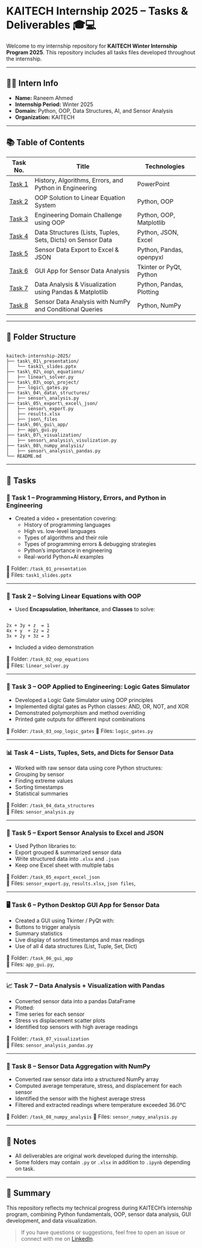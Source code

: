 # KAITECH Internship 2025 – Tasks & Deliverables 🎓💻

Welcome to my internship repository for **KAITECH Winter Internship Program 2025**. This repository includes all tasks files developed throughout the internship.

---

## 👩‍💻 Intern Info

- **Name:** Raneem Ahmed
- **Internship Period:** Winter 2025
- **Domain:** Python, OOP, Data Structures, AI, and Sensor Analysis
- **Organization:** KAITECH

---
## 📚 Table of Contents

| Task No. | Title                                                                 | Technologies             |
|----------|-----------------------------------------------------------------------|--------------------------|
| [Task 1](#task-1) | History, Algorithms, Errors, and Python in Engineering          | PowerPoint               |
| [Task 2](#task-2) | OOP Solution to Linear Equation System                          | Python, OOP              |
| [Task 3](#task-3) | Engineering Domain Challenge using OOP                          | Python, OOP, Matplotlib  |
| [Task 4](#task-4) | Data Structures (Lists, Tuples, Sets, Dicts) on Sensor Data     | Python, JSON, Excel      |
| [Task 5](#task-5) | Sensor Data Export to Excel & JSON                              | Python, Pandas, openpyxl |
| [Task 6](#task-6) | GUI App for Sensor Data Analysis                                | Tkinter or PyQt, Python  |
| [Task 7](#task-7) | Data Analysis & Visualization using Pandas & Matplotlib         | Python, Pandas, Plotting |
| [Task 8](#task-8) | Sensor Data Analysis with NumPy and Conditional Queries         | Python, NumPy            |

---

## 📁 Folder Structure

```

kaitech-internship-2025/
├── task\_01\_presentation/
│   └── task1\_slides.pptx
├── task\_02\_oop\_equations/
│   ├── linear\_solver.py
├── task\_03\_oop\_project/
│   ├── logic\_gates.py
├── task\_04\_data\_structures/
│   ├── sensor\_analysis.py
├── task\_05\_export\_excel\_json/
│   ├── sensor\_export.py
│   ├── results.xlsx
│   ├── json\_files
├── task\_06\_gui\_app/
│   ├── app\_gui.py
├── task\_07\_visualization/
│   ├── sensor\_analysis\_visulization.py
├── task\_08\_numpy_analysis/
│   ├── sensor\_analysis\_pandas.py
└── README.md

```

---

## 📌 Tasks

### 🧠 Task 1 – Programming History, Errors, and Python in Engineering
- Created a video + presentation covering:
  - History of programming languages
  - High vs. low-level languages
  - Types of algorithms and their role
  - Types of programming errors & debugging strategies
  - Python’s importance in engineering
  - Real-world Python+AI examples

📁 Folder: `/task_01_presentation`  
📄 Files: `task1_slides.pptx`

---

### 🧮 Task 2 – Solving Linear Equations with OOP

- Used **Encapsulation**, **Inheritance**, and **Classes** to solve:
```

2x + 3y + z  = 1
4x + y  + 2z = 2
3x + 2y + 3z = 3

```
- Included a video demonstration

📁 Folder: `/task_02_oop_equations`  
📄 Files: `linear_solver.py`

---

### 🧠 Task 3 – OOP Applied to Engineering: Logic Gates Simulator

- Developed a Logic Gate Simulator using OOP principles
- Implemented digital gates as Python classes: AND, OR, NOT, and XOR
- Demonstrated polymorphism and method overriding
- Printed gate outputs for different input combinations

📁 Folder: `/task_03_oop_logic_gates`
📄 Files: `logic_gates.py`

---

### 📊 Task 4 – Lists, Tuples, Sets, and Dicts for Sensor Data

- Worked with raw sensor data using core Python structures:
- Grouping by sensor
- Finding extreme values
- Sorting timestamps
- Statistical summaries

📁 Folder: `/task_04_data_structures`  
📄 Files: `sensor_analysis.py` 

---

### 📁 Task 5 – Export Sensor Analysis to Excel and JSON

- Used Python libraries to:
- Export grouped & summarized sensor data
- Write structured data into `.xlsx` and `.json`
- Keep one Excel sheet with multiple tabs

📁 Folder: `/task_05_export_excel_json`  
📄 Files: `sensor_export.py`, `results.xlsx`, `json files`, 

---

### 🖥 Task 6 – Python Desktop GUI App for Sensor Data

- Created a GUI using Tkinter / PyQt with:
- Buttons to trigger analysis
- Summary statistics
- Live display of sorted timestamps and max readings
- Use of all 4 data structures (List, Tuple, Set, Dict)

📁 Folder: `/task_06_gui_app`  
📄 Files: `app_gui.py`, 

---

### 📈 Task 7 – Data Analysis + Visualization with Pandas

- Converted sensor data into a pandas DataFrame
- Plotted:
- Time series for each sensor
- Stress vs displacement scatter plots
- Identified top sensors with high average readings

📁 Folder: `/task_07_visualization`  
📄 Files: `sensor_analysis_pandas.py`

---
### 🔢 Task 8 – Sensor Data Aggregation with NumPy

- Converted raw sensor data into a structured NumPy array
- Computed average temperature, stress, and displacement for each sensor
- Identified the sensor with the highest average stress
- Filtered and extracted readings where temperature exceeded 36.0°C

📁 Folder: `/task_08_numpy_analysis`
📄 Files: `sensor_numpy_analysis.py`

---

## 🔗 Notes
- All deliverables are original work developed during the internship.
- Some folders may contain `.py` or `.xlsx` in addition to `.ipynb` depending on task.

---

## 💼 Summary

This repository reflects my technical progress during KAITECH’s internship program, combining Python fundamentals, OOP, sensor data analysis, GUI development, and data visualization.

> If you have questions or suggestions, feel free to open an issue or connect with me on [LinkedIn](https://www.linkedin.com/in/raneem-a-refaat-29b7172b1/?lipi=urn%3Ali%3Apage%3Ad_flagship3_profile_view_base_contact_details%3ByL3RebfBRHi%2FDQzDMqloow%3D%3D).


